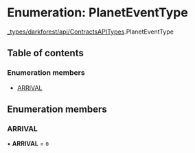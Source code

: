 # Enumeration: PlanetEventType

[\_types/darkforest/api/ContractsAPITypes](../modules/_types_darkforest_api_ContractsAPITypes.md).PlanetEventType

## Table of contents

### Enumeration members

- [ARRIVAL](_types_darkforest_api_ContractsAPITypes.PlanetEventType.md#arrival)

## Enumeration members

### ARRIVAL

• **ARRIVAL** = `0`
